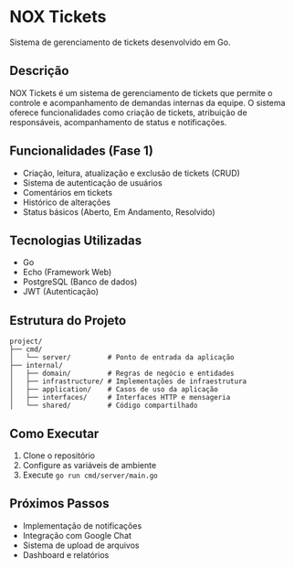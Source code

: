 # NOX Tickets

Sistema de gerenciamento de tickets desenvolvido em Go.

## Descrição
NOX Tickets é um sistema de gerenciamento de tickets que permite o controle e acompanhamento de demandas internas da equipe. O sistema oferece funcionalidades como criação de tickets, atribuição de responsáveis, acompanhamento de status e notificações.

## Funcionalidades (Fase 1)
- Criação, leitura, atualização e exclusão de tickets (CRUD)
- Sistema de autenticação de usuários
- Comentários em tickets
- Histórico de alterações
- Status básicos (Aberto, Em Andamento, Resolvido)

## Tecnologias Utilizadas
- Go
- Echo (Framework Web)
- PostgreSQL (Banco de dados)
- JWT (Autenticação)

## Estrutura do Projeto
```
project/
├── cmd/
│   └── server/         # Ponto de entrada da aplicação
├── internal/
│   ├── domain/         # Regras de negócio e entidades
│   ├── infrastructure/ # Implementações de infraestrutura
│   ├── application/    # Casos de uso da aplicação
│   ├── interfaces/     # Interfaces HTTP e mensageria
│   └── shared/         # Código compartilhado
```

## Como Executar
1. Clone o repositório
2. Configure as variáveis de ambiente
3. Execute `go run cmd/server/main.go`

## Próximos Passos
- Implementação de notificações
- Integração com Google Chat
- Sistema de upload de arquivos
- Dashboard e relatórios 